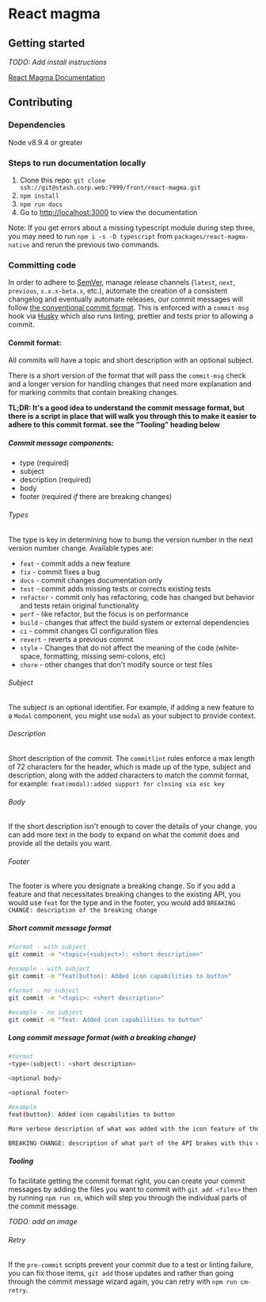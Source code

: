 # React magma

## Getting started

_TODO: Add install instructions_

[React Magma Documentation](http://react-magma.apps.dev.cengage.io/)

## Contributing

### Dependencies

Node v8.9.4 or greater

### Steps to run documentation locally

1. Clone this repo: `git clone ssh://git@stash.corp.web:7999/front/react-magma.git`
2. `npm install`
3. `npm run docs`
4. Go to [http://localhost:3000](http://localhost:3000) to view the documentation

Note: If you get errors about a missing typescript module during step three, you may need to run `npm i -s -D typescript` from `packages/react-magma-native` and rerun the previous two commands.

### Committing code

In order to adhere to [SemVer](https://semver.org/), manage release channels (`latest`, `next`, `previous`, `x.x.x-beta.x`, etc.), automate the creation of a consistent changelog and eventually automate releases, our commit messages will follow [the conventional commit format](https://www.conventionalcommits.org/en/v1.0.0-beta.2/). This is enforced with a `commit-msg` hook via [Husky](https://github.com/typicode/husky) which also runs linting, prettier and tests prior to allowing a commit.

#### Commit format:

All commits will have a topic and short description with an optional subject.

There is a short version of the format that will pass the `commit-msg` check and a longer version for handling changes that need more explanation and for marking commits that contain breaking changes.

**TL;DR: It's a good idea to understand the commit message format, but there is a script in place that will walk you through this to make it easier to adhere to this commit format. see the "Tooling" heading below**

##### Commit message components:

- type (required)
- subject
- description (required)
- body
- footer (required _if_ there are breaking changes)

###### Types

The type is key in determining how to bump the version number in the next version number change. Available types are:

- `feat` - commit adds a new feature
- `fix` - commit fixes a bug
- `docs` - commit changes documentation only
- `test` - commit adds missing tests or corrects existing tests
- `refactor` - commit only has refactoring, code has changed but behavior and tests retain original functionality
- `perf` - like refactor, but the focus is on performance
- `build` - changes that affect the build system or external dependencies
- `ci` - commit changes CI configuration files
- `revert` - reverts a previous commit
- `style` - Changes that do not affect the meaning of the code (white-space, formatting, missing semi-colons, etc)
- `chore` - other changes that don't modify source or test files

###### Subject

The subject is an optional identifier. For example, if adding a new feature to a `Modal` component, you might use `modal` as your subject to provide context.

###### Description

Short description of the commit. The `commitlint` rules enforce a max length of 72 characters for the header, which is made up of the type, subject and description, along with the added characters to match the commit format, for example: `feat(modal):added support for closing via esc key`

###### Body

If the short description isn't enough to cover the details of your change, you can add more text in the body to expand on what the commit does and provide all the details you want.

###### Footer

The footer is where you designate a breaking change. So if you add a feature and that necessitates breaking changes to the existing API, you would use `feat` for the type and in the footer, you would add `BREAKING CHANGE: description of the breaking change`

##### Short commit message format

```bash
#format - with subject
git commit -m "<topic>(<subject>): <short description>"

#example - with subject
git commit -m "feat(button): Added icon capabilities to button"

#format - no subject
git commit -m "<topic>: <short description>"

#example - no subject
git commit -m "feat: Added icon capabilities to button"
```

##### Long commit message format (with a breaking change)

```bash
#format
<type>(subject): <short description>

<optional body>

<optional footer>

#example
feat(button): Added icon capabilities to button

More verbose description of what was added with the icon feature of the button.

BREAKING CHANGE: description of what part of the API brakes with this commit
```

##### Tooling

To facilitate getting the commit format right, you can create your commit messages by adding the files you want to commit with `git add <files>` then by running `npm run cm`, which will step you through the individual parts of the commit message.

_TODO: add an image_

###### Retry

If the `pre-commit` scripts prevent your commit due to a test or linting failure, you can fix those items, `git add` those updates and rather than going through the commit message wizard again, you can retry with `npm run cm-retry`.
